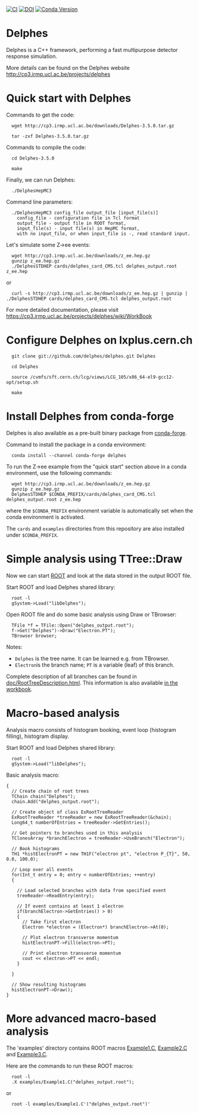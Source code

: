 [![CI](https://github.com/delphes/delphes/actions/workflows/ci.yml/badge.svg)](https://github.com/delphes/delphes/actions/workflows/ci.yml) [![DOI](https://zenodo.org/badge/21390046.svg)](https://zenodo.org/badge/latestdoi/21390046)
[![Conda Version](https://img.shields.io/conda/vn/conda-forge/delphes.svg)](https://anaconda.org/conda-forge/delphes)

Delphes
=======

Delphes is a C++ framework, performing a fast multipurpose detector response simulation.

More details can be found on the Delphes website http://cp3.irmp.ucl.ac.be/projects/delphes

Quick start with Delphes
========================

Commands to get the code:

```
  wget http://cp3.irmp.ucl.ac.be/downloads/Delphes-3.5.0.tar.gz

  tar -zxf Delphes-3.5.0.tar.gz
```

Commands to compile the code:

```
  cd Delphes-3.5.0

  make
```

Finally, we can run Delphes:

```
  ./DelphesHepMC3
```

Command line parameters:

```
  ./DelphesHepMC3 config_file output_file [input_file(s)]
    config_file - configuration file in Tcl format
    output_file - output file in ROOT format,
    input_file(s) - input file(s) in HepMC format,
    with no input_file, or when input_file is -, read standard input.
```

Let's simulate some Z->ee events:

```
  wget http://cp3.irmp.ucl.ac.be/downloads/z_ee.hep.gz
  gunzip z_ee.hep.gz
  ./DelphesSTDHEP cards/delphes_card_CMS.tcl delphes_output.root z_ee.hep
```

or

```
  curl -s http://cp3.irmp.ucl.ac.be/downloads/z_ee.hep.gz | gunzip | ./DelphesSTDHEP cards/delphes_card_CMS.tcl delphes_output.root
```

For more detailed documentation, please visit https://cp3.irmp.ucl.ac.be/projects/delphes/wiki/WorkBook

Configure Delphes on lxplus.cern.ch
====================================

```
  git clone git://github.com/delphes/delphes.git Delphes

  cd Delphes

  source /cvmfs/sft.cern.ch/lcg/views/LCG_105/x86_64-el9-gcc12-opt/setup.sh

  make
```

Install Delphes from conda-forge
================================

Delphes is also available as a pre-built binary package from [conda-forge](https://anaconda.org/conda-forge/delphes).

Command to install the package in a conda environment:

```
  conda install --channel conda-forge delphes
```

To run the Z->ee example from the "quick start" section above in a conda environment, use the following commands:

```
  wget http://cp3.irmp.ucl.ac.be/downloads/z_ee.hep.gz
  gunzip z_ee.hep.gz
  DelphesSTDHEP $CONDA_PREFIX/cards/delphes_card_CMS.tcl delphes_output.root z_ee.hep
```

where the `$CONDA_PREFIX` environment variable is automatically set when the conda environment is activated.

The `cards` and `examples` directories from this repository are also installed under `$CONDA_PREFIX`.

Simple analysis using TTree::Draw
=================================

Now we can start [ROOT](root.cern) and look at the data stored in the output ROOT file.

Start ROOT and load Delphes shared library:

```
  root -l
  gSystem->Load("libDelphes");
```

Open ROOT file and do some basic analysis using Draw or TBrowser:

```
  TFile *f = TFile::Open("delphes_output.root");
  f->Get("Delphes")->Draw("Electron.PT");
  TBrowser browser;
```

Notes:
* ```Delphes``` is the tree name. It can be learned e.g. from TBrowser.
* ```Electron```is the branch name; ```PT``` is a variable (leaf) of this branch.

Complete description of all branches can be found in [doc/RootTreeDescription.html](doc/RootTreeDescription.html).
This information is also available [in the workbook](https://cp3.irmp.ucl.ac.be/projects/delphes/wiki/WorkBook/RootTreeDescription).

Macro-based analysis
====================

Analysis macro consists of histogram booking, event loop (histogram filling),
histogram display.

Start ROOT and load Delphes shared library:

```
  root -l
  gSystem->Load("libDelphes");
```

Basic analysis macro:

```
{
  // Create chain of root trees
  TChain chain("Delphes");
  chain.Add("delphes_output.root");

  // Create object of class ExRootTreeReader
  ExRootTreeReader *treeReader = new ExRootTreeReader(&chain);
  Long64_t numberOfEntries = treeReader->GetEntries();

  // Get pointers to branches used in this analysis
  TClonesArray *branchElectron = treeReader->UseBranch("Electron");

  // Book histograms
  TH1 *histElectronPT = new TH1F("electron pt", "electron P_{T}", 50, 0.0, 100.0);

  // Loop over all events
  for(Int_t entry = 0; entry < numberOfEntries; ++entry)
  {

    // Load selected branches with data from specified event
    treeReader->ReadEntry(entry);

    // If event contains at least 1 electron
    if(branchElectron->GetEntries() > 0)
    {
      // Take first electron
      Electron *electron = (Electron*) branchElectron->At(0);

      // Plot electron transverse momentum
      histElectronPT->Fill(electron->PT);

      // Print electron transverse momentum
      cout << electron->PT << endl;
    }

  }

  // Show resulting histograms
  histElectronPT->Draw();
}
```

More advanced macro-based analysis
==================================

The 'examples' directory contains ROOT macros [Example1.C](examples/Example1.C), [Example2.C](examples/Example2.C) and [Example3.C](examples/Example3.C).

Here are the commands to run these ROOT macros:

```
  root -l
  .X examples/Example1.C("delphes_output.root");
```

or

```
  root -l examples/Example1.C'("delphes_output.root")'
```

